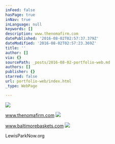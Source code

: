 ```yaml
---
inFeed: false
hasPage: true
inNav: true
inLanguage: null
keywords: []
description: www.thenomafirm.com
datePublished: '2016-08-02T02:57:37.379Z'
dateModified: '2016-08-02T02:57:23.369Z'
title: ''
author: []
via: {}
sourcePath: _posts/2016-08-02-portfolio-web.md
authors: []
publisher: {}
starred: false
url: portfolio-web/index.html
_type: WebPage

---
```

![](https://the-grid-user-content.s3-us-west-2.amazonaws.com/f4676239-ac6e-40c5-841d-9fc2704e2760.jpg)

www.thenomafirm.com
![](https://the-grid-user-content.s3-us-west-2.amazonaws.com/a6238636-2d93-4ff3-ac35-3362adbef94a.jpg)

www.baltimorebaskets.com
![](https://the-grid-user-content.s3-us-west-2.amazonaws.com/35bfc7de-ab2f-44cc-b5d9-2741d4108e57.jpg)

LewisParkNow.org